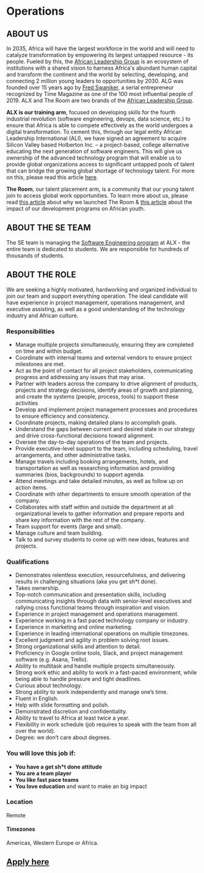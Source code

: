 # Operations

## ABOUT US

In 2035, Africa will have the largest workforce in the world and will need to catalyze transformation by empowering its largest untapped resource - its people.
Fueled by this, the [African Leadership Group](https://algroup.org/) is an ecosystem of institutions with a shared vision to harness Africa's abundant human capital and transform the continent and the world by selecting, developing, and connecting 2 million young leaders to opportunities by 2030.
ALG was founded over 15 years ago by [Fred Swaniker](https://time.com/collection/100-most-influential-people-2019/5567703/fred-swaniker/), a serial entrepreneur recognized by Time Magazine as one of the 100 most influential people of 2019.
ALX and The Room are two brands of the [African Leadership Group](https://algroup.org/). 


**ALX is our training arm**, focused on developing skills for the fourth industrial revolution (software engineering, devops, data science, etc.) to ensure that Africa is able to compete effectively as the world undergoes a digital transformation.
To cement this, through our legal entity  African Leadership International (ALI), we have signed an agreement to acquire Silicon Valley based Holberton Inc. – a project-based, college alternative educating the next generation of software engineers.
This will give us ownership of the advanced technology program that will enable us to provide global organizations access to significant untapped pools of talent that can bridge the growing global shortage of technology talent.
For more on this, please read this article [here](https://www.linkedin.com/pulse/africa-comes-silicon-valley-fred-swaniker/?trackingId=Vxz4ynHrTdKfkOF4URKLtQ%3D%3D). 


**The Room**, our talent placement arm, is a community that our young talent join to access global work opportunities. To learn more about us, please read [this article](https://www.linkedin.com/pulse/relationships-how-change-world-fred-swaniker/) about why we launched The Room & [this article](https://www.linkedin.com/pulse/most-inspiring-conversation-ive-had-year-fred-swaniker/?trackingId=hneNVU%2BjUqov2R6A2CD6Dw%3D%3D) about the impact of our development programs on African youth. 


## ABOUT THE SE TEAM

The SE team is managing the [Software Engineering program](https://www.alxafrica.com/software-engineering-2022/) at ALX - the entire team is dedicated to students. We are responsible for hundreds of thousands of students.


## ABOUT THE ROLE

We are seeking a highly motivated, hardworking and organized individual to join our team and support everything operation.
The ideal candidate will have experience in project management, operations management, and executive assisting, as well as a good understanding of the technology industry and African culture.

### Responsibilities

- Manage multiple projects simultaneously, ensuring they are completed on time and within budget.
- Coordinate with internal teams and external vendors to ensure project milestones are met.
- Act as the point of contact for all project stakeholders, communicating progress and addressing any issues that may arise.
- Partner with leaders across the company to drive alignment of products, projects and strategy decisions, identify areas of growth and planning, and create the systems (people, process, tools) to support these activities
- Develop and implement project management processes and procedures to ensure efficiency and consistency.
- Coordinate projects, making detailed plans to accomplish goals.
- Understand the gaps between current and desired state in our strategy and drive cross-functional decisions toward alignment.
- Oversee the day-to-day operations of the team and projects.
- Provide executive-level support to the team, including scheduling, travel arrangements, and other administrative tasks.
- Manage travels including booking arrangements, hotels, and transportation as well as researching information and providing summaries (bios, backgrounds) to support agenda.
- Attend meetings and take detailed minutes, as well as follow up on action items.
- Coordinate with other departments to ensure smooth operation of the company.
- Collaborates with staff within and outside the department at all organizational levels to gather information and prepare reports and share key information with the rest of the company.
- Team support for events (large and small).
- Manage culture and team building.
- Talk to and survey students to come up with new ideas, features and projects.


### Qualifications

- Demonstrates relentless execution, resourcefulness, and delivering results in challenging situations (aka you get sh*t done).
- Takes ownership.
- Top-notch communication and presentation skills, including communicating insights through data with senior-level executives and rallying cross functional teams through inspiration and vision.
- Experience in project management and operations management.
- Experience working in a fast paced technology company or industry.
- Experience in marketing and online marketing.
- Experience in leading international operations on multiple timezones.
- Excellent judgment and agility in problem solving root issues.
- Strong organizational skills and attention to detail.
- Proficiency in Google online tools, Slack, and project management software (e.g. Asana, Trello).
- Ability to multitask and handle multiple projects simultaneously. 
- Strong work ethic and ability to work in a fast-paced environment, while being able to handle pressure and tight deadlines.
- Curious about technology.
- Strong ability to work independently and manage one’s time.
- Fluent in English.
- Help with slide formatting and polish.
- Demonstrated discretion and confidentiality.
- Ability to travel to Africa at least twice a year.
- Flexibility in work schedule (job requires to speak with the team from all over the world).
- Degree: we don’t care about degrees.


### You will love this job if:

- **You have a get sh\*t done attitude**
- **You are a team player**
- **You like fast pace teams**
- **You love education** and want to make an big impact

### Location

Remote

#### Timezones

Americas, Western Europe or Africa.

## [Apply here](../HOWTO.md)

